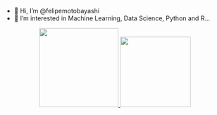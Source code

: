 - 👋 Hi, I’m @felipemotobayashi
- 👀 I’m interested in Machine Learning, Data Science, Python and R...

<div align="center">
  <a href="https://github.com/felipemotobayashi">
  <img height="180em" src="https://github-readme-stats.vercel.app/api?username=felipemotobayashi&show_icons=true&theme=dark&include_all_commits=true&count_private=true"/>
  <img height="160em" src="https://github-readme-stats.vercel.app/api/top-langs/?username=felipemotobayashi&layout=compact&langs_count=7&theme=dark"/>
</div>


<!---
felipemotobayashi/felipemotobayashi is a ✨ special ✨ repository because its `README.md` (this file) appears on your GitHub profile.
You can click the Preview link to take a look at your changes.
--->
